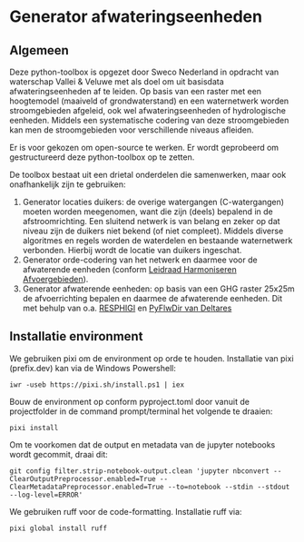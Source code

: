 # Generator afwateringseenheden

## Algemeen
Deze python-toolbox is opgezet door Sweco Nederland in opdracht van waterschap Vallei & Veluwe met als doel om uit basisdata afwateringseenheden af te leiden.
Op basis van een raster met een hoogtemodel (maaiveld of grondwaterstand) en een waternetwerk worden stroomgebieden afgeleid, ook wel afwateringseenheden of hydrologische eenheden.
Middels een systematische codering van deze stroomgebieden kan men de stroomgebieden voor verschillende niveaus afleiden.

Er is voor gekozen om open-source te werken. Er wordt geprobeerd om gestructureerd deze python-toolbox op te zetten.

De toolbox bestaat uit een drietal onderdelen die samenwerken, maar ook onafhankelijk zijn te gebruiken:
1. Generator locaties duikers: de overige watergangen (C-watergangen) moeten worden meegenomen, want die zijn (deels) bepalend in de afstroomrichting. Een sluitend netwerk is van belang en zeker op dat niveau zijn de duikers niet bekend (of niet compleet). Middels diverse algoritmes en regels worden de waterdelen en bestaande waternetwerk verbonden. Hierbij wordt de locatie van duikers ingeschat.
2. Generator orde-codering van het netwerk en daarmee voor de afwaterende eenheden (conform [Leidraad Harmoniseren Afvoergebieden](https://kennis.hunzeenaas.nl/file_auth.php/hunzeenaas/a/aa/Leidraden_Harmoniseren_Afvoergebieden_v1.1.pdf)).
3. Generator afwaterende eenheden: op basis van een GHG raster 25x25m de afvoerrichting bepalen en daarmee de afwaterende eenheden. Dit met behulp van o.a. [RESPHIGI](https://gitlab.com/deltares/imod/respighi) en [PyFlwDir van Deltares](https://github.com/Deltares/pyflwdir)

## Installatie environment
We gebruiken pixi om de environment op orde te houden. Installatie van pixi (prefix.dev) kan via de Windows Powershell:
```
iwr -useb https://pixi.sh/install.ps1 | iex
```
Bouw de environment op conform pyproject.toml door vanuit de projectfolder in de command prompt/terminal het volgende te draaien:
```
pixi install
```
Om te voorkomen dat de output en metadata van de jupyter notebooks wordt gecommit, draai dit:
```
git config filter.strip-notebook-output.clean 'jupyter nbconvert --ClearOutputPreprocessor.enabled=True --ClearMetadataPreprocessor.enabled=True --to=notebook --stdin --stdout --log-level=ERROR'
```
We gebruiken ruff voor de code-formatting. Installatie ruff via:
```
pixi global install ruff
```

